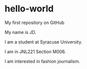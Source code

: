 # hello-world
My first repository on GitHub

My name is JD.

I am a student at Syracuse University.

I am in JNL221 Section M006.

I am interested in fashion journalism.
